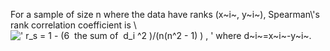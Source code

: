 For a sample of size n where the data have ranks (x~i~, y~i~),
Spearman\\'s rank correlation coefficient is \\
![' r\_s = 1 - (6  the sum of  d\_i \^2 )/(n(n\^2 - 1) ) , '](../dictionary/equation_images/1802.1..png)
where d~i~=x~i~-y~i~.

